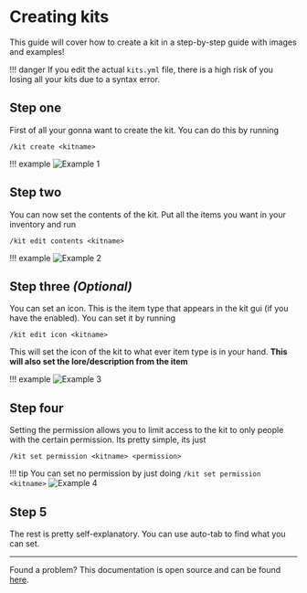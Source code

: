 # Creating kits
This guide will cover how to create a kit in a step-by-step guide with images and examples!

!!! danger
    If you edit the actual `kits.yml` file, there is a high risk of you losing all your kits due to a syntax error.

## Step one
First of all your gonna want to create the kit. You can do this by running
```
/kit create <kitname>
```

!!! example
    ![Example 1](../assets/example-1.gif)

## Step two
You can now set the contents of the kit. Put all the items you want in your inventory and run
```
/kit edit contents <kitname>
```

!!! example
    ![Example 2](../assets/example-2.gif)

## Step three *(Optional)*
You can set an icon. This is the item type that appears in the kit gui (if you have the enabled). You can set it by running
```
/kit edit icon <kitname>
```
This will set the icon of the kit to what ever item type is in your hand. **This will also set the lore/description from the item**

!!! example
    ![Example 3](../assets/example-3.gif)

## Step four
Setting the permission allows you to limit access to the kit to only people with the certain permission. Its pretty simple, its just
```
/kit set permission <kitname> <permission>
```

!!! tip
    You can set no permission by just doing
    ```
    /kit set permission <kitname>
    ```
    ![Example 4](../assets/example-4.gif)

## Step 5
The rest is pretty self-explanatory. You can use auto-tab to find what you can set.

---
Found a problem? This documentation is open source and can be found [here](https://github.com/Nuckerr/KitPvPPlus-docs).
